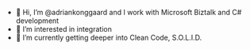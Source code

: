 - 👋 Hi, I’m @adriankonggaard and I work with Microsoft Biztalk and C# development
- 👀 I’m interested in integration
- 🌱 I’m currently getting deeper into Clean Code, S.O.L.I.D.

<!---
adriankonggaard/adriankonggaard is a ✨ special ✨ repository because its `README.md` (this file) appears on your GitHub profile.
You can click the Preview link to take a look at your changes.
--->
